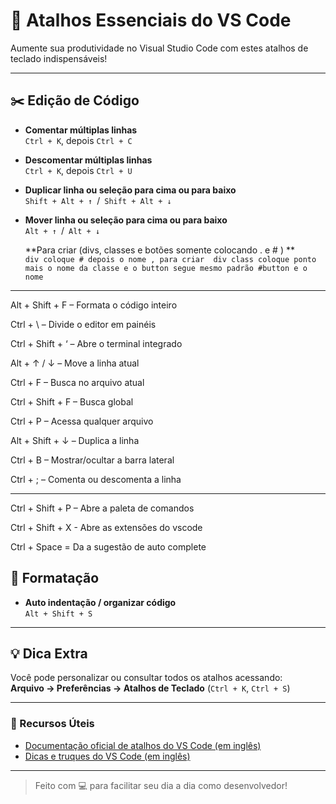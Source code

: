 


# 📘 Atalhos Essenciais do VS Code

Aumente sua produtividade no Visual Studio Code com estes atalhos de teclado indispensáveis!

---

## ✂️ Edição de Código

- **Comentar múltiplas linhas**  
  `Ctrl + K`, depois `Ctrl + C`

- **Descomentar múltiplas linhas**  
  `Ctrl + K`, depois `Ctrl + U`

- **Duplicar linha ou seleção para cima ou para baixo**  
  `Shift + Alt + ↑` / `Shift + Alt + ↓`

- **Mover linha ou seleção para cima ou para baixo**  
  `Alt + ↑` / `Alt + ↓`

  **Para criar (divs, classes e botões somente colocando . e #  ) **  
  `div coloque # depois o nome , para criar  div class coloque ponto mais o nome da classe e o button segue mesmo padrão #button e o nome`

---

Alt + Shift + F – Formata o código inteiro

Ctrl + \ – Divide o editor em painéis

Ctrl + Shift + ‘ – Abre o terminal integrado

Alt + ↑ / ↓ – Move a linha atual

Ctrl + F – Busca no arquivo atual

Ctrl + Shift + F – Busca global

Ctrl + P – Acessa qualquer arquivo

Alt + Shift + ↓ – Duplica a linha

Ctrl + B – Mostrar/ocultar a barra lateral

Ctrl + ; – Comenta ou descomenta a linha
****
Ctrl + Shift + P – Abre a paleta de comandos

Ctrl + Shift + X - Abre as extensões do vscode

 Ctrl + Space = Da a sugestão de auto complete

## 🧹 Formatação

- **Auto indentação / organizar código**  
  `Alt + Shift + S`

---

## 💡 Dica Extra

Você pode personalizar ou consultar todos os atalhos acessando:  
**Arquivo → Preferências → Atalhos de Teclado** (`Ctrl + K`, `Ctrl + S`)

---

### 🔗 Recursos Úteis

- [Documentação oficial de atalhos do VS Code (em inglês)](https://code.visualstudio.com/docs/getstarted/keybindings)  
- [Dicas e truques do VS Code (em inglês)](https://code.visualstudio.com/docs/getstarted/tips-and-tricks)

---

> Feito com 💻 para facilitar seu dia a dia como desenvolvedor!
